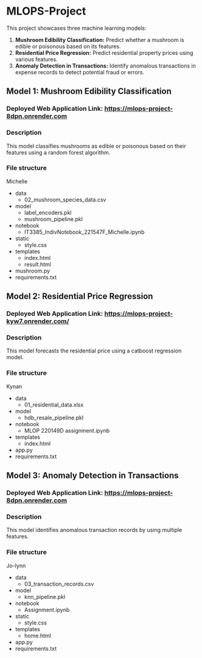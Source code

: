 # MLOPS-Project

This project showcases three machine learning models:

1. **Mushroom Edibility Classification:** Predict whether a mushroom is edible or poisonous based on its features.
2. **Residential Price Regression:** Predict residential property prices using various features.
3. **Anomaly Detection in Transactions:** Identify anomalous transactions in expense records to detect potential fraud or errors.

## Model 1: Mushroom Edibility Classification
### **Deployed Web Application Link: https://mlops-project-8dpn.onrender.com**

### Description

This model classifies mushrooms as edible or poisonous based on their features using a random forest algorithm.

### File structure
Michelle
- data
    - 02_mushroom_species_data.csv
- model
    - label_encoders.pkl
    - mushroom_pipeline.pkl
- notebook
    - IT3385_IndivNotebook_221547F_Michelle.ipynb
- static
    - style.css
- templates
    - index.html
    - result.html
- mushroom.py
- requirements.txt

## Model 2: Residential Price Regression
### **Deployed Web Application Link: https://mlops-project-kyw7.onrender.com/**

### Description

This model forecasts the residential price using a catboost regression model.

### File structure
Kynan
- data
    - 01_residential_data.xlsx
- model
    - hdb_resale_pipeline.pkl
- notebook
    - MLOP 220149D assignment.ipynb
- templates
    - index.html
- app.py
- requirements.txt

## Model 3: Anomaly Detection in Transactions
### **Deployed Web Application Link: https://mlops-project-8dpn.onrender.com**

### Description

This model identifies anomalous transaction records by using multiple features. 

### File structure
Jo-lynn
- data
    - 03_transaction_records.csv
- model
    - knn_pipeline.pkl
- notebook
    - Assignment.ipynb
- static
    - style.css
- templates
    - home.html
- app.py
- requirements.txt
